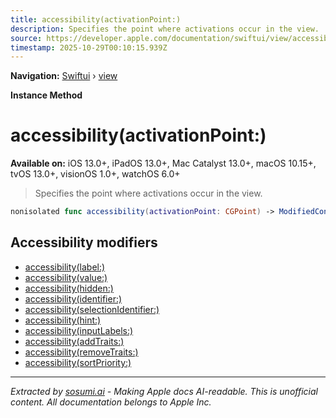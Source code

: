 ```yaml
---
title: accessibility(activationPoint:)
description: Specifies the point where activations occur in the view.
source: https://developer.apple.com/documentation/swiftui/view/accessibility(activationpoint:)
timestamp: 2025-10-29T00:10:15.939Z
---
```


**Navigation:** [Swiftui](/documentation/swiftui) › [view](/documentation/swiftui/view)

**Instance Method**

# accessibility(activationPoint:)

**Available on:** iOS 13.0+, iPadOS 13.0+, Mac Catalyst 13.0+, macOS 10.15+, tvOS 13.0+, visionOS 1.0+, watchOS 6.0+

> Specifies the point where activations occur in the view.

```swift
nonisolated func accessibility(activationPoint: CGPoint) -> ModifiedContent<Self, AccessibilityAttachmentModifier>
```

## Accessibility modifiers

- [accessibility(label:)](/documentation/swiftui/view/accessibility(label:))
- [accessibility(value:)](/documentation/swiftui/view/accessibility(value:))
- [accessibility(hidden:)](/documentation/swiftui/view/accessibility(hidden:))
- [accessibility(identifier:)](/documentation/swiftui/view/accessibility(identifier:))
- [accessibility(selectionIdentifier:)](/documentation/swiftui/view/accessibility(selectionidentifier:))
- [accessibility(hint:)](/documentation/swiftui/view/accessibility(hint:))
- [accessibility(inputLabels:)](/documentation/swiftui/view/accessibility(inputlabels:))
- [accessibility(addTraits:)](/documentation/swiftui/view/accessibility(addtraits:))
- [accessibility(removeTraits:)](/documentation/swiftui/view/accessibility(removetraits:))
- [accessibility(sortPriority:)](/documentation/swiftui/view/accessibility(sortpriority:))

---

*Extracted by [sosumi.ai](https://sosumi.ai) - Making Apple docs AI-readable.*
*This is unofficial content. All documentation belongs to Apple Inc.*
